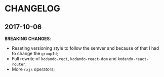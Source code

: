 # CHANGELOG

## 2017-10-06

**BREAKING CHANGES**:

  - Reseting versioning style to follow the semver and because of that I had to change the `groupId`;
  - Full rewrite of `kodando-rect`, `kodando-react-dom` and
  `kodando-react-router`;
  - More `rxjs` operators;    
